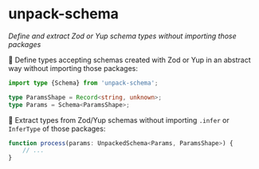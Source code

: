 # unpack-schema

*Define and extract Zod or Yup schema types without importing those packages*

🔹 Define types accepting schemas created with Zod or Yup in an abstract way without importing those packages:

```ts
import type {Schema} from 'unpack-schema';

type ParamsShape = Record<string, unknown>;
type Params = Schema<ParamsShape>;
```

🔹 Extract types from Zod/Yup schemas without importing `.infer` or `InferType` of those packages:

```ts
function process(params: UnpackedSchema<Params, ParamsShape>) {
    // ...
}
```